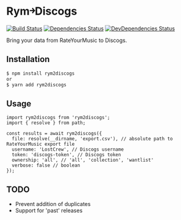 # Rym￫Discogs

[![Build Status](https://img.shields.io/travis/LostCrew/rym2discogs.svg)](https://travis-ci.org/LostCrew/rym2discogs)
[![Dependencies Status](https://img.shields.io/david/LostCrew/rym2discogs.svg)](https://david-dm.org/LostCrew/rym2discogs)
[![DevDependencies Status](https://img.shields.io/david/dev/LostCrew/rym2discogs.svg)](https://david-dm.org/LostCrew/rym2discogs?type=dev)

Bring your data from RateYourMusic to Discogs.

## Installation

```bash
$ npm install rym2discogs
or
$ yarn add rym2discogs
```

## Usage

```node
import rym2discogs from 'rym2discogs';
import { resolve } from path;

const results = await rym2discogs({
  file: resolve(__dirname, 'export.csv'), // absolute path to RateYourMusic export file
  username: 'LostCrew', // Discogs username
  token: 'discogs-token', // Discogs token
  ownership: 'all', // 'all', 'collection', 'wantlist'
  verbose: false // boolean
});
```

## TODO

- Prevent addition of duplicates
- Support for 'past' releases
